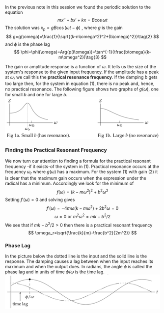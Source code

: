 In the previous note in this session we found the periodic solution to the equation
$$mx''+bx'+kx=B\cos \omega t\tag{1}$$
The solution was $x_p=gB\cos (\omega t - \phi)$ , where $g$ is the gain
$$
g=g(\omega)=\frac{1}{\sqrt{(k-m\omega^2)^2+(b\omega)^2}}\tag{2}
$$
and $\phi$ is the phase lag
$$
\phi=\phi(\omega)=Arg(p(i\omega))=\tan^{-1}(\frac{b\omega}{k-m\omega^2})\tag{3}
$$

The gain or amplitude response is a function of $\omega$. It tells us the size of the system's response to the given input frequency. If the amplitude has a peak at $\omega_r$ we call this the **practical resonance frequency**. If the damping $b$ gets too large then, for the system in equation $(1)$, there is no peak and, hence, no practical resonance. The following ﬁgure shows two graphs of $g(\omega)$, one for small $b$ and one for large $b$.  
![](pic200301.png)

### Finding the Practical Resonant Frequency
We now turn our attention to ﬁnding a formula for the practical resonant frequency -if it exists-of the system in $(1)$. Practical resonance occurs at the frequency $\omega_r$ where $g(\omega)$ has a maximum. For the system $(1)$ with gain $(2)$ it is clear that the maximum gain occurs when the expression under the radical has a minimum. Accordingly we look for the minimum of
$$f(\omega)=(k-m\omega^2)^2+b^2\omega^2$$
Setting $f'(\omega)=0$ and solving gives 
$$
f'(\omega)=-4m\omega(k-m\omega^2)+2b^2\omega=0
$$
$$
\omega=0 \text{ or }m^2\omega^2=mk-b^2/2
$$
We see that if $mk-b^2/2>0$ then there is a practical resonant frequency
$$
\omega_r=\sqrt{\frac{k}{m}-\frac{b^2}{2m^2}}
$$

### Phase Lag
In the picture below the dotted line is the input and the solid line is the response.
The damping causes a lag between when the input reaches its maximum and when the output does. In radians, the angle $\phi$ is called the phase lag and in units of time $\phi/\omega$ is the time lag.  
![](pic200302.png)
